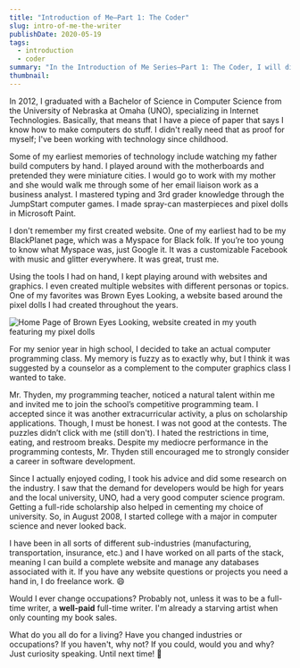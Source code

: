 ```yaml
---
title: "Introduction of Me—Part 1: The Coder"
slug: intro-of-me-the-writer
publishDate: 2020-05-19
tags:
  - introduction
  - coder
summary: "In the Introduction of Me Series—Part 1: The Coder, I will discuss how my background led me to become a software engineer, i.e. a coder."
thumbnail:
---
```


In 2012, I graduated with a Bachelor of Science in Computer Science from the University of Nebraska at Omaha (UNO), specializing in Internet Technologies. Basically, that means that I have a piece of paper that says I know how to make computers do stuff. I didn't really need that as proof for myself; I've been working with technology since childhood.

Some of my earliest memories of technology include watching my father build computers by hand. I played around with the motherboards and pretended they were miniature cities. I would go to work with my mother and she would walk me through some of her email liaison work as a business analyst. I mastered typing and 3rd grader knowledge through the JumpStart computer games. I made spray-can masterpieces and pixel dolls in Microsoft Paint.

I don't remember my first created website. One of my earliest had to be my BlackPlanet page, which was a Myspace for Black folk. If you’re too young to know what Myspace was, just Google it. It was a customizable Facebook with music and glitter everywhere. It was great, trust me.

Using the tools I had on hand, I kept playing around with websites and graphics. I even created multiple websites with different personas or topics. One of my favorites was Brown Eyes Looking, a website based around the pixel dolls I had created throughout the years.

![Home Page of Brown Eyes Looking, website created in my youth featuring my pixel dolls](images/posts/homepage.jpg)

For my senior year in high school, I decided to take an actual computer programming class. My memory is fuzzy as to exactly why, but I think it was suggested by a counselor as a complement to the computer graphics class I wanted to take.

Mr. Thyden, my programming teacher, noticed a natural talent within me and invited me to join the school’s competitive programming team. I accepted since it was another extracurricular activity, a plus on scholarship applications. Though, I must be honest. I was not good at the contests. The puzzles didn’t click with me (still don't). I hated the restrictions in time, eating, and restroom breaks. Despite my mediocre performance in the programming contests, Mr. Thyden still encouraged me to strongly consider a career in software development.

Since I actually enjoyed coding, I took his advice and did some research on the industry. I saw that the demand for developers would be high for years and the local university, UNO, had a very good computer science program. Getting a full-ride scholarship also helped in cementing my choice of university. So, in August 2008, I started college with a major in computer science and never looked back.

I have been in all sorts of different sub-industries (manufacturing, transportation, insurance, etc.) and I have worked on all parts of the stack, meaning I can build a complete website and manage any databases associated with it. If you have any website questions or projects you need a hand in, I do freelance work. :smile:

Would I ever change occupations? Probably not, unless it was to be a full-time writer, a **well-paid** full-time writer. I'm already a starving artist when only counting my book sales.

What do you all do for a living? Have you changed industries or occupations? If you haven't, why not? If you could, would you and why? Just curiosity speaking. Until next time! :wave:
